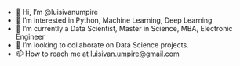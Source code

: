 - 👋 Hi, I’m @luisivanumpire
- 👀 I’m interested in Python, Machine Learning, Deep Learning
- 🌱 I’m currently a Data Scientist, Master in Science, MBA, Electronic Engineer
- 💞️ I’m looking to collaborate on Data Science projects.
- 📫 How to reach me at luisivan.umpire@gmail.com

<!---
luisivanumpire/luisivanumpire is a ✨ special ✨ repository because its `README.md` (this file) appears on your GitHub profile.
You can click the Preview link to take a look at your changes.
--->
